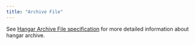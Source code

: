 ```yaml
---
title: "Archive File"
---
```


See [Hangar Archive File specification](/docs/v1.7/archive/specification) for more detailed information about hangar archive.
